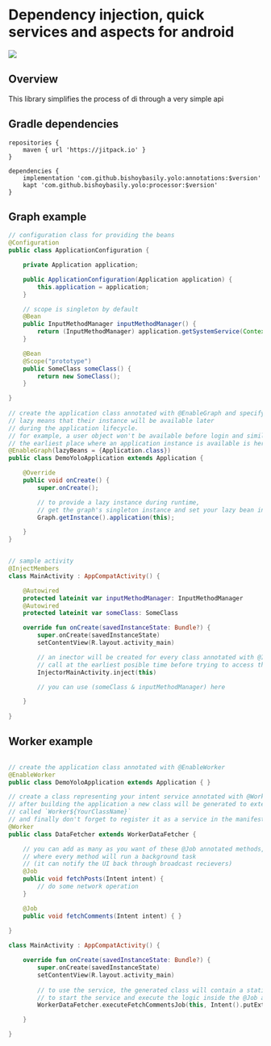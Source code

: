 # Dependency injection, quick services and aspects for android

[![](https://jitpack.io/v/bishoybasily/yolo.svg)](https://jitpack.io/#bishoybasily/yolo)

## Overview

This library simplifies the process of di through a very simple api

## Gradle dependencies

    repositories {
        maven { url 'https://jitpack.io' }        
    }

    dependencies {
        implementation 'com.github.bishoybasily.yolo:annotations:$version'
        kapt 'com.github.bishoybasily.yolo:processor:$version'
    }

## Graph example

``` java
// configuration class for providing the beans
@Configuration
public class ApplicationConfiguration {

    private Application application;

    public ApplicationConfiguration(Application application) {
        this.application = application;
    }

    // scope is singleton by default
    @Bean 
    public InputMethodManager inputMethodManager() {
        return (InputMethodManager) application.getSystemService(Context.INPUT_METHOD_SERVICE);
    }

    @Bean
    @Scope("prototype")
    public SomeClass someClass() {
        return new SomeClass();
    }

}
    
// create the application class annotated with @EnableGraph and specify the lazy beans
// lazy means that their instance will be available later
// during the application lifecycle.
// for example, a user object won't be available before login and similarly here,
// the earliest place where an application instance is available is here. 
@EnableGraph(lazyBeans = {Application.class})
public class DemoYoloApplication extends Application {

    @Override
    public void onCreate() {
        super.onCreate();

        // to provide a lazy instance during runtime,
        // get the graph's singleton instance and set your lazy bean instance
        Graph.getInstance().application(this);

    }
}
```

``` kotlin

// sample activity
@InjectMembers
class MainActivity : AppCompatActivity() {

    @Autowired
    protected lateinit var inputMethodManager: InputMethodManager
    @Autowired
    protected lateinit var someClass: SomeClass

    override fun onCreate(savedInstanceState: Bundle?) {
        super.onCreate(savedInstanceState)
        setContentView(R.layout.activity_main)

        // an inector will be created for every class annotated with @InjectMembers,
        // call at the earliest posible time before trying to access the class dependencies
        InjectorMainActivity.inject(this)

        // you can use (someClass & inputMethodManager) here

    }
    
} 
```

## Worker example

``` java

// create the application class annotated with @EnableWorker
@EnableWorker
public class DemoYoloApplication extends Application { }

// create a class representing your intent service annotated with @Worker,
// after building the application a new class will be generated to extend it
// called `Worker${YourClassName}` 
// and finally don't forget to register it as a service in the manifest.xml
@Worker
public class DataFetcher extends WorkerDataFetcher {

    // you can add as many as you want of these @Job annotated methods,
    // where every method will run a background task 
    // (it can notify the UI back through broadcast recievers) 
    @Job
    public void fetchPosts(Intent intent) {
        // do some network operation
    }

    @Job
    public void fetchComments(Intent intent) { }
    
}
```
``` kotlin
class MainActivity : AppCompatActivity() {

    override fun onCreate(savedInstanceState: Bundle?) {
        super.onCreate(savedInstanceState)
        setContentView(R.layout.activity_main)
        
        // to use the service, the generated class will contain a static method for each job
        // to start the service and execute the logic inside the @Job annotated method
        WorkerDataFetcher.executeFetchCommentsJob(this, Intent().putExtra("k", "v"))

    }

}
```

